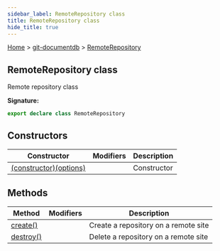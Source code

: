 ```yaml
---
sidebar_label: RemoteRepository class
title: RemoteRepository class
hide_title: true
---
```


[Home](./index.md) &gt; [git-documentdb](./git-documentdb.md) &gt; [RemoteRepository](./git-documentdb.remoterepository.md)

## RemoteRepository class

Remote repository class

<b>Signature:</b>

```typescript
export declare class RemoteRepository 
```

## Constructors

|  Constructor | Modifiers | Description |
|  --- | --- | --- |
|  [(constructor)(options)](./git-documentdb.remoterepository._constructor_.md) |  | Constructor |

## Methods

|  Method | Modifiers | Description |
|  --- | --- | --- |
|  [create()](./git-documentdb.remoterepository.create.md) |  | Create a repository on a remote site |
|  [destroy()](./git-documentdb.remoterepository.destroy.md) |  | Delete a repository on a remote site |

